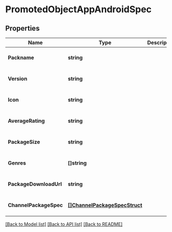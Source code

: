 # PromotedObjectAppAndroidSpec

## Properties
Name | Type | Description | Notes
------------ | ------------- | ------------- | -------------
**Packname** | **string** |  | [optional] [default to null]
**Version** | **string** |  | [optional] [default to null]
**Icon** | **string** |  | [optional] [default to null]
**AverageRating** | **string** |  | [optional] [default to null]
**PackageSize** | **string** |  | [optional] [default to null]
**Genres** | **[]string** |  | [optional] [default to null]
**PackageDownloadUrl** | **string** |  | [optional] [default to null]
**ChannelPackageSpec** | [**[]ChannelPackageSpecStruct**](channel_package_spec_struct.md) |  | [optional] [default to null]

[[Back to Model list]](../README.md#documentation-for-models) [[Back to API list]](../README.md#documentation-for-api-endpoints) [[Back to README]](../README.md)


